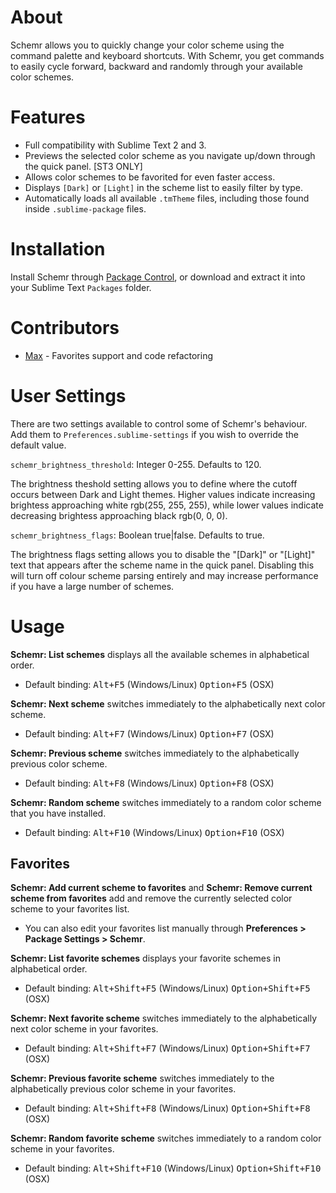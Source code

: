 # About
Schemr allows you to quickly change your color scheme using the command palette and keyboard shortcuts. With Schemr, you get commands to easily cycle forward, backward and randomly through your available color schemes.

# Features
* Full compatibility with Sublime Text 2 and 3.
* Previews the selected color scheme as you navigate up/down through the quick panel. [ST3 ONLY]
* Allows color schemes to be favorited for even faster access.
* Displays `[Dark]` or `[Light]` in the scheme list to easily filter by type.
* Automatically loads all available `.tmTheme` files, including those found inside `.sublime-package` files.

# Installation
Install Schemr through [Package Control](https://sublime.wbond.net/), or download and extract it into your Sublime Text `Packages` folder.

# Contributors
* [Max](https://github.com/SyntaxColoring) - Favorites support and code refactoring

# User Settings
There are two settings available to control some of Schemr's behaviour. Add them to `Preferences.sublime-settings` if you wish to override the default value.

`schemr_brightness_threshold`: Integer 0-255. Defaults to 120.

The brightness theshold setting allows you to define where the cutoff occurs between Dark and Light themes. Higher values indicate increasing brightess approaching white rgb(255, 255, 255), while lower values indicate decreasing brightess approaching black rgb(0, 0, 0).

`schemr_brightness_flags`: Boolean true|false. Defaults to true.

The brightness flags setting allows you to disable the "[Dark]" or "[Light]" text that appears after the scheme name in the quick panel. Disabling this will turn off colour scheme parsing entirely and may increase performance if you have a large number of schemes.

# Usage

**Schemr: List schemes** displays all the available schemes in alphabetical order.

* Default binding: <kbd>Alt+F5</kbd> (Windows/Linux) <kbd>Option+F5</kbd> (OSX)

**Schemr: Next scheme** switches immediately to the alphabetically next color scheme.

* Default binding: <kbd>Alt+F7</kbd> (Windows/Linux) <kbd>Option+F7</kbd> (OSX)

**Schemr: Previous scheme** switches immediately to the alphabetically previous color scheme.

* Default binding: <kbd>Alt+F8</kbd> (Windows/Linux) <kbd>Option+F8</kbd> (OSX)

**Schemr: Random scheme** switches immediately to a random color scheme that you have installed.

* Default binding: <kbd>Alt+F10</kbd> (Windows/Linux) <kbd>Option+F10</kbd> (OSX)

## Favorites

**Schemr: Add current scheme to favorites** and **Schemr: Remove current scheme from favorites** add and remove the currently selected color scheme to your favorites list.

* You can also edit your favorites list manually through **Preferences > Package Settings > Schemr**.

**Schemr: List favorite schemes** displays your favorite schemes in alphabetical order.

* Default binding: <kbd>Alt+Shift+F5</kbd> (Windows/Linux) <kbd>Option+Shift+F5</kbd> (OSX)

**Schemr: Next favorite scheme** switches immediately to the alphabetically next color scheme in your favorites.

* Default binding: <kbd>Alt+Shift+F7</kbd> (Windows/Linux) <kbd>Option+Shift+F7</kbd> (OSX)

**Schemr: Previous favorite scheme** switches immediately to the alphabetically previous color scheme in your favorites.

* Default binding: <kbd>Alt+Shift+F8</kbd> (Windows/Linux) <kbd>Option+Shift+F8</kbd> (OSX)

**Schemr: Random favorite scheme** switches immediately to a random color scheme in your favorites.

* Default binding: <kbd>Alt+Shift+F10</kbd> (Windows/Linux) <kbd>Option+Shift+F10</kbd> (OSX)
